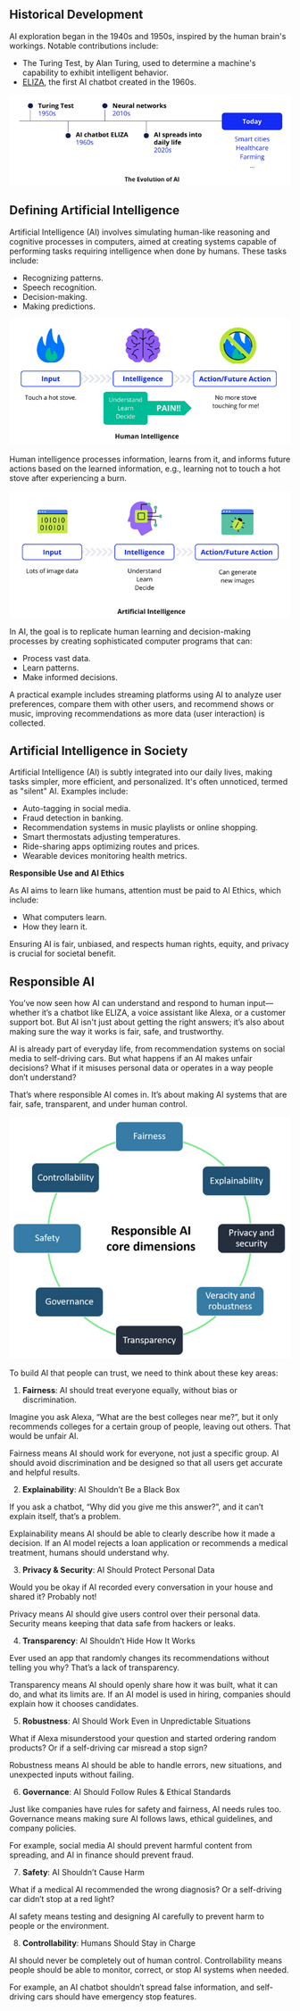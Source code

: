 ## Historical Development

AI exploration began in the 1940s and 1950s, inspired by the human brain's workings. Notable contributions include:

* The Turing Test, by Alan Turing, used to determine a machine's capability to exhibit intelligent behavior.
* [ELIZA](https://anthay.github.io/eliza.html), the first AI chatbot created in the 1960s.

![The Evolution of AI](img/evo_of_ai.png)

## Defining Artificial Intelligence

Artificial Intelligence (AI) involves simulating human-like reasoning and cognitive processes in computers, aimed at creating systems capable of performing tasks requiring intelligence when done by humans. These tasks include:

* Recognizing patterns.
* Speech recognition.
* Decision-making.
* Making predictions.

![Human Intelligence](img/human_intelligence.png)

Human intelligence processes information, learns from it, and informs future actions based on the learned information, e.g., learning not to touch a hot stove after experiencing a burn.

![Artificial Intelligence](img/artificial_intelligence.png)

In AI, the goal is to replicate human learning and decision-making processes by creating sophisticated computer programs that can:

* Process vast data.
* Learn patterns.
* Make informed decisions.

A practical example includes streaming platforms using AI to analyze user preferences, compare them with other users, and recommend shows or music, improving recommendations as more data (user interaction) is collected.

## Artificial Intelligence in Society

Artificial Intelligence (AI) is subtly integrated into our daily lives, making tasks simpler, more efficient, and personalized. It's often unnoticed, termed as "silent" AI. Examples include:

* Auto-tagging in social media.
* Fraud detection in banking.
* Recommendation systems in music playlists or online shopping.
* Smart thermostats adjusting temperatures.
* Ride-sharing apps optimizing routes and prices.
* Wearable devices monitoring health metrics.

**Responsible Use and AI Ethics**

As AI aims to learn like humans, attention must be paid to AI Ethics, which include:

* What computers learn.
* How they learn it.

Ensuring AI is fair, unbiased, and respects human rights, equity, and privacy is crucial for societal benefit.

## Responsible AI

You’ve now seen how AI can understand and respond to human input—whether it’s a chatbot like ELIZA, a voice assistant like Alexa, or a customer support bot. But AI isn't just about getting the right answers; it’s also about making sure the way it works is fair, safe, and trustworthy.

AI is already part of everyday life, from recommendation systems on social media to self-driving cars. But what happens if an AI makes unfair decisions? What if it misuses personal data or operates in a way people don’t understand?

That’s where responsible AI comes in. It’s about making AI systems that are fair, safe, transparent, and under human control.

![The 8 Dimensions of Responsible AI](img/responsible_ai.png)

To build AI that people can trust, we need to think about these key areas:

1. **Fairness**: AI should treat everyone equally, without bias or discrimination.

Imagine you ask Alexa, “What are the best colleges near me?”, but it only recommends colleges for a certain group of people, leaving out others. That would be unfair AI.

Fairness means AI should work for everyone, not just a specific group. AI should avoid discrimination and be designed so that all users get accurate and helpful results.

2. **Explainability**: AI Shouldn’t Be a Black Box

If you ask a chatbot, “Why did you give me this answer?”, and it can’t explain itself, that’s a problem.

Explainability means AI should be able to clearly describe how it made a decision. If an AI model rejects a loan application or recommends a medical treatment, humans should understand why.

3. **Privacy & Security**: AI Should Protect Personal Data

Would you be okay if AI recorded every conversation in your house and shared it? Probably not!

Privacy means AI should give users control over their personal data. Security means keeping that data safe from hackers or leaks.

4. **Transparency**: AI Shouldn’t Hide How It Works

Ever used an app that randomly changes its recommendations without telling you why? That’s a lack of transparency.

Transparency means AI should openly share how it was built, what it can do, and what its limits are. If an AI model is used in hiring, companies should explain how it chooses candidates.

5. **Robustness**: AI Should Work Even in Unpredictable Situations

What if Alexa misunderstood your question and started ordering random products? Or if a self-driving car misread a stop sign?

Robustness means AI should be able to handle errors, new situations, and unexpected inputs without failing.

6. **Governance**: AI Should Follow Rules & Ethical Standards

Just like companies have rules for safety and fairness, AI needs rules too. Governance means making sure AI follows laws, ethical guidelines, and company policies.

For example, social media AI should prevent harmful content from spreading, and AI in finance should prevent fraud.

7. **Safety**: AI Shouldn’t Cause Harm

What if a medical AI recommended the wrong diagnosis? Or a self-driving car didn’t stop at a red light?

AI safety means testing and designing AI carefully to prevent harm to people or the environment.

8. **Controllability**: Humans Should Stay in Charge

AI should never be completely out of human control. Controllability means people should be able to monitor, correct, or stop AI systems when needed.

For example, an AI chatbot shouldn’t spread false information, and self-driving cars should have emergency stop features.